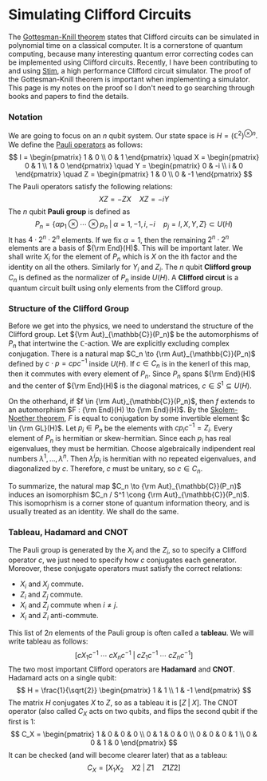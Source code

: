 # Simulating Clifford Circuits

The [Gottesman-Knill theorem](https://en.wikipedia.org/wiki/Gottesman%E2%80%93Knill_theorem) states that Clifford circuits can be simulated in polynomial time on a classical computer.
It is a cornerstone of quantum computing, because many interesting quantum error correcting codes can be implemented using Clifford circuits.
Recently, I have been contributing to and using [Stim](https://github.com/quantumlib/Stim), a high performance Clifford circuit simulator.
The proof of the Gottesman-Knill theorem is important when implementing a simulator.
This page is my notes on the proof so I don't need to go searching through books and papers to find the details.

### Notation

We are going to focus on an $n$ qubit system.
Our state space is $H = \left( \mathbb{C}^2 \right)^{\otimes n}$.
We define the [Pauli operators](https://en.wikipedia.org/wiki/Pauli_matrices) as follows:
$$
I = \begin{pmatrix} 1 & 0 \\ 0 & 1 \end{pmatrix} \quad
X = \begin{pmatrix} 0 & 1 \\ 1 & 0 \end{pmatrix} \quad
Y = \begin{pmatrix} 0 & -i \\ i & 0 \end{pmatrix} \quad
Z = \begin{pmatrix} 1 & 0 \\ 0 & -1 \end{pmatrix}
$$
The Pauli operators satisfy the following relations:
$$
XZ = - ZX \quad
XZ = -iY
$$
The $n$ qubit **Pauli group** is defined as
$$
P_n = \left\{ \alpha p_1 \otimes \cdots \otimes p_n \; | \; \alpha = 1, -1, i, -i \quad p_j = I,X,Y,Z \right\} \subset U(H)
$$
It has $4 \cdot 2^n \cdot 2^n$ elements. If we fix $\alpha = 1$, then the remaining $2^n \cdot 2^n$ elements are a basis of ${\rm End}(H)$. This will be important later. We shall write $X_i$ for the element of $P_n$ which is $X$ on the ith factor and the identity on all the others. Similarly for $Y_i$ and $Z_i$. The $n$ qubit **Clifford group** $C_n$ is defined as the normalizer of $P_n$ inside $U(H)$. A **Clifford circut** is a quantum circuit built using only elements from the Clifford group.

### Structure of the Clifford Group

Before we get into the physics, we need to understand the structure of the Clifford group.
Let ${\rm Aut}_{\mathbb{C}}(P_n)$ be the automorphisms of $P_n$ that intertwine the $\mathbb{C}$-action.
We are explicitly excluding complex conjugation.
There is a natural map $C_n \to {\rm Aut}_{\mathbb{C}}(P_n)$ defined by $c \cdot p = c p c^{-1}$ inside $U(H)$. If $c \in C_n$ is in the kenerl of this map, then it commutes with every element of $P_n$. Since $P_n$ spans ${\rm End}(H)$ and the center of ${\rm End}(H)$ is the diagonal matrices, $c \in S^1 \subseteq U(H)$.

On the otherhand, if $f \in {\rm Aut}_{\mathbb{C}}(P_n)$, then $f$ extends to an automorphism $F : {\rm End}(H) \to {\rm End}(H)$. By the [Skolem-Noether theorem](https://en.wikipedia.org/wiki/Skolem%E2%80%93Noether_theorem), $F$ is equal to conjugation by some invertible element $c \in {\rm GL}(H)$. Let $p_i \in P_n$ be the elements with $c p_i c^{-1} = Z_i$. Every element of $P_n$ is hermitian or skew-hermitian. Since each $p_i$ has real eigenvalues, they must be hermitian. Choose algebraically indipendent real numbers $\lambda^1, \dots, \lambda^n$. Then $\lambda^i p_i$ is hermitian with no repeated eigenvalues, and diagonalized by $c$. Therefore, $c$ must be unitary, so $c \in C_n$.

To summarize, the natural map $C_n \to {\rm Aut}_{\mathbb{C}}(P_n)$ induces an isomorphism $C_n / S^1 \cong {\rm Aut}_{\mathbb{C}}(P_n)$. This isomoprhism is a corner stone of quantum information theory, and is usually treated as an identity. We shall do the same.

### Tableau, Hadamard and CNOT

The Pauli group is generated by the $X_i$ and the $Z_i$, so to specify a Clifford operator $c$, we just need to specify how $c$ conjugates each generator. Moreover, these conjugate operators must satisfy the correct relations:

- $X_i$ and $X_j$ commute.
- $Z_i$ and $Z_j$ commute.
- $X_i$ and $Z_j$ commute when $i \not= j$.
- $X_i$ and $Z_i$ anti-commute.

This list of $2n$ elements of the Pauli group is often called a **tableau**. We will write tableau as follows:
$$
\left[ c X_1 c^{-1} \; \cdots \; c X_n c^{-1} \; | \; c Z_1 c^{-1} \; \cdots \; c Z_n c^{-1} \right]
$$
The two most important Clifford operators are **Hadamard** and **CNOT**. Hadamard acts on a single qubit:
$$
H = \frac{1}{\sqrt{2}}
\begin{pmatrix}
1 & 1 \\ 1 & -1
\end{pmatrix}
$$
The matrix $H$ conjugates $X$ to $Z$, so as a tableau it is $\left[ Z \; | \; X \right]$. The CNOT operator (also called $C_X$ acts on two qubits, and flips the second qubit if the first is 1:
$$
C_X =
\begin{pmatrix}
1 & 0 & 0 & 0 \\
0 & 1 & 0 & 0 \\
0 & 0 & 0 & 1 \\
0 & 0 & 1 & 0
\end{pmatrix}
$$
It can be checked (and will become clearer later) that as a tableau:
$$
C_X = \left[ X_1 X_2 \quad X2 \; | \; Z1 \quad Z1 Z2 \right]
$$

